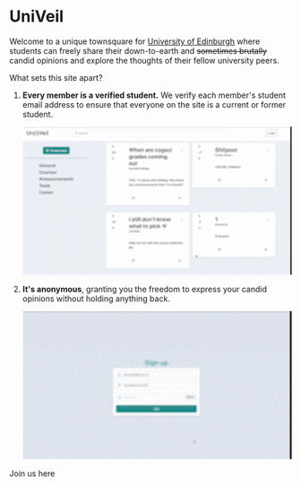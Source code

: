 # UniVeil

Welcome to a unique townsquare for [University of Edinburgh](https://en.wikipedia.org/wiki/University_of_Edinburgh) where students can freely share their down-to-earth and ~~sometimes brutally~~ candid opinions and explore the thoughts of their fellow university peers.

What sets this site apart?
1. **Every member is a verified student.** We verify each member's student email address to ensure that everyone on the site is a current or former student.

    <img src="/public/Signup.gif" width="500"/>

2. **It's anonymous**, granting you the freedom to express your candid opinions without holding anything back.

    <img src="/public/After_Signup.gif" width="500"/>

Join us here
